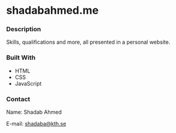 # shadabahmed.me

### Description

Skills, qualifications and more, all presented in a personal website.

### Built With

- HTML
- CSS
- JavaScript

### Contact

Name: Shadab Ahmed

E-mail: shadaba@kth.se
